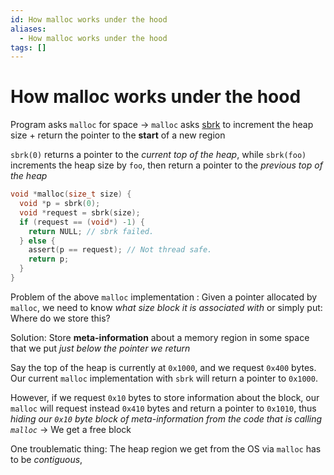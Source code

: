 ```yaml
---
id: How malloc works under the hood
aliases:
  - How malloc works under the hood
tags: []
---
```


# How malloc works under the hood

Program asks `malloc` for space -> `malloc` asks [sbrk](http://man7.org/linux/man-pages/man2/sbrk.2.html) to increment the heap size + return the pointer to the **start** of a new region

`sbrk(0)` returns a pointer to the _current top of the heap_, while `sbrk(foo)` increments the heap size by `foo`, then return a pointer to the _previous top of the heap_

```c
void *malloc(size_t size) {
  void *p = sbrk(0);
  void *request = sbrk(size);
  if (request == (void*) -1) {
    return NULL; // sbrk failed.
  } else {
    assert(p == request); // Not thread safe.
    return p;
  }
}
```

Problem of the above `malloc` implementation : Given a pointer allocated by `malloc`, we need to know *what size block it is associated with* or simply put: Where do we store this?

Solution: Store **meta-information** about a memory region in some space that we put *just below the pointer we return*  


Say the top of the heap is currently at `0x1000`, and we request `0x400` bytes. Our current `malloc` implementation with `sbrk` will return a pointer to `0x1000`.

However, if we request `0x10` bytes to store information about the block, our `malloc` will request instead `0x410` bytes and return a pointer to `0x1010`, thus *hiding our `0x10` byte block of meta-information from the code that is calling `malloc`* -> We get a free block 

One troublematic thing: The heap region we get from the OS via `malloc` has to be *contiguous*,  



